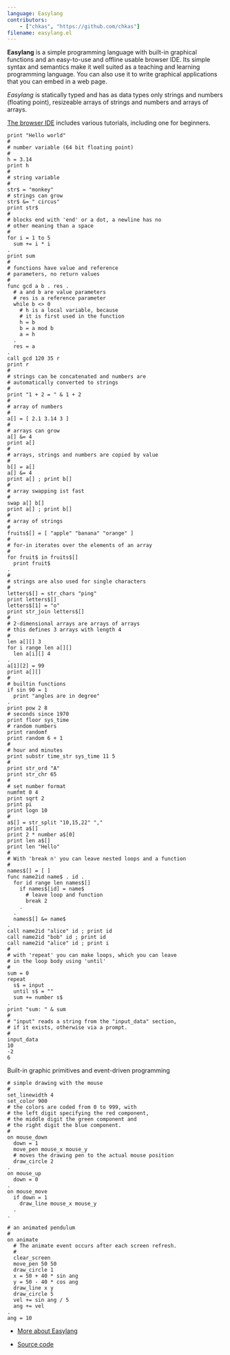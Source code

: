 ```yaml
---
language: Easylang
contributors:
    - ["chkas", "https://github.com/chkas"]
filename: easylang.el
---
```


**Easylang** is a simple programming language with built-in graphical functions and an easy-to-use and offline usable browser IDE. Its simple syntax and semantics make it well suited as a teaching and learning programming language. You can also use it to write graphical applications that you can embed in a web page. 

*Easylang* is statically typed and has as data types only strings and numbers (floating point), resizeable arrays of strings and numbers and arrays of arrays.

[The browser IDE](https://easylang.online/ide/) includes various tutorials, including one for beginners.

```
print "Hello world"
#
# number variable (64 bit floating point)
#
h = 3.14
print h
#
# string variable
#
str$ = "monkey"
# strings can grow
str$ &= " circus" 
print str$
#
# blocks end with 'end' or a dot, a newline has no
# other meaning than a space
#
for i = 1 to 5
  sum += i * i
.
print sum
#
# functions have value and reference
# parameters, no return values
#
func gcd a b . res .
  # a and b are value parameters
  # res is a reference parameter
  while b <> 0
    # h is a local variable, because 
    # it is first used in the function
    h = b
    b = a mod b
    a = h
  .
  res = a
.
call gcd 120 35 r
print r
#
# strings can be concatenated and numbers are
# automatically converted to strings
#
print "1 + 2 = " & 1 + 2
#
# array of numbers
#
a[] = [ 2.1 3.14 3 ]
#
# arrays can grow
a[] &= 4
print a[]
#
# arrays, strings and numbers are copied by value
#
b[] = a[]
a[] &= 4
print a[] ; print b[]
#
# array swapping ist fast
#
swap a[] b[]
print a[] ; print b[]
# 
# array of strings
#
fruits$[] = [ "apple" "banana" "orange" ]
#
# for-in iterates over the elements of an array
#
for fruit$ in fruits$[]
  print fruit$
.
#
# strings are also used for single characters
#
letters$[] = str_chars "ping"
print letters$[]
letters$[1] = "o"
print str_join letters$[]
#
# 2-dimensional arrays are arrays of arrays
# this defines 3 arrays with length 4
#
len a[][] 3
for i range len a[][]
  len a[i][] 4
.
a[1][2] = 99
print a[][]
#
# builtin functions
if sin 90 = 1
  print "angles are in degree"
.
print pow 2 8
# seconds since 1970
print floor sys_time
# random numbers
print randomf
print random 6 + 1
# 
# hour and minutes
print substr time_str sys_time 11 5
# 
print str_ord "A"
print str_chr 65
# 
# set number format
numfmt 0 4
print sqrt 2
print pi
print logn 10
# 
a$[] = str_split "10,15,22" ","
print a$[]
print 2 * number a$[0]
print len a$[]
print len "Hello"
#
# With 'break n' you can leave nested loops and a function
#
names$[] = [ ]
func name2id name$ . id .
  for id range len names$[]
    if names$[id] = name$
      # leave loop and function
      break 2
    .
  .
  names$[] &= name$
.
call name2id "alice" id ; print id
call name2id "bob" id ; print id
call name2id "alice" id ; print i
#
# with 'repeat' you can make loops, which you can leave
# in the loop body using 'until'
#
sum = 0
repeat
  s$ = input
  until s$ = ""
  sum += number s$
.
print "sum: " & sum
#
# "input" reads a string from the "input_data" section, 
# if it exists, otherwise via a prompt.
#
input_data
10
-2
6
```

Built-in graphic primitives and event-driven programming

```
# simple drawing with the mouse
# 
set_linewidth 4
set_color 900
# the colors are coded from 0 to 999, with 
# the left digit specifying the red component,
# the middle digit the green component and
# the right digit the blue component. 
# 
on mouse_down
  down = 1
  move_pen mouse_x mouse_y
  # moves the drawing pen to the actual mouse position
  draw_circle 2
.
on mouse_up
  down = 0
.
on mouse_move
  if down = 1
    draw_line mouse_x mouse_y
  .
.
```

```
# an animated pendulum
#
on animate
  # The animate event occurs after each screen refresh.
  #
  clear_screen
  move_pen 50 50
  draw_circle 1
  x = 50 + 40 * sin ang
  y = 50 - 40 * cos ang
  draw_line x y
  draw_circle 5
  vel += sin ang / 5
  ang += vel
.
ang = 10
```

* [More about Easylang](https://easylang.online/)

* [Source code](https://github.com/chkas/easylang)

